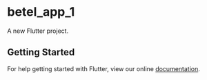 # betel_app_1

A new Flutter project.

## Getting Started

For help getting started with Flutter, view our online
[documentation](https://flutter.io/).
